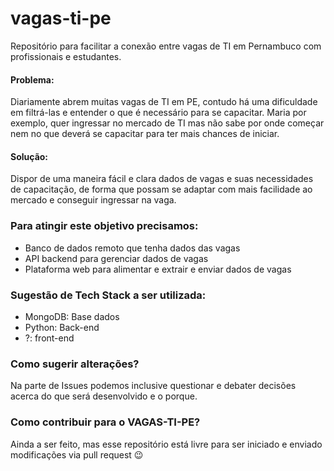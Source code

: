# vagas-ti-pe
Repositório para facilitar a conexão entre vagas de TI em Pernambuco com profissionais e estudantes.

#### Problema:
Diariamente abrem muitas vagas de TI em PE, contudo há uma dificuldade em filtrá-las e entender o que é necessário para se capacitar. 
Maria por exemplo, quer ingressar no mercado de TI mas não sabe por onde começar nem no que deverá se capacitar para ter mais chances de iniciar.

#### Solução:
Dispor de uma maneira fácil e clara dados de vagas e suas necessidades de capacitação, de forma que possam se adaptar com mais facilidade ao mercado e conseguir ingressar na vaga. 

### Para atingir este objetivo precisamos:
- Banco de dados remoto que tenha dados das vagas
- API backend para gerenciar dados de vagas
- Plataforma web para alimentar e extrair e enviar dados de vagas

### Sugestão de Tech Stack a ser utilizada:
- MongoDB: Base dados
- Python: Back-end
- ?: front-end

### Como sugerir alterações?
Na parte de Issues podemos inclusive questionar e debater decisões acerca do que será desenvolvido e o porque.
  
### Como contribuir para o VAGAS-TI-PE?

Ainda a ser feito, mas esse repositório está livre para ser iniciado e enviado modificações via pull request :wink:

